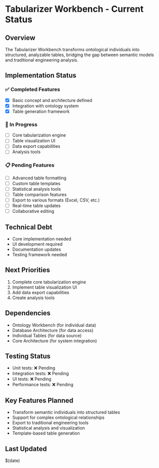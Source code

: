 # Tabularizer Workbench - Current Status

## Overview
The Tabularizer Workbench transforms ontological individuals into structured, analyzable tables, bridging the gap between semantic models and traditional engineering analysis.

## Implementation Status

### ✅ Completed Features
- [x] Basic concept and architecture defined
- [x] Integration with ontology system
- [x] Table generation framework

### 🚧 In Progress
- [ ] Core tabularization engine
- [ ] Table visualization UI
- [ ] Data export capabilities
- [ ] Analysis tools

### 📋 Pending Features
- [ ] Advanced table formatting
- [ ] Custom table templates
- [ ] Statistical analysis tools
- [ ] Table comparison features
- [ ] Export to various formats (Excel, CSV, etc.)
- [ ] Real-time table updates
- [ ] Collaborative editing

## Technical Debt
- Core implementation needed
- UI development required
- Documentation updates
- Testing framework needed

## Next Priorities
1. Complete core tabularization engine
2. Implement table visualization UI
3. Add data export capabilities
4. Create analysis tools

## Dependencies
- Ontology Workbench (for individual data)
- Database Architecture (for data access)
- Individual Tables (for data source)
- Core Architecture (for system integration)

## Testing Status
- Unit tests: ❌ Pending
- Integration tests: ❌ Pending
- UI tests: ❌ Pending
- Performance tests: ❌ Pending

## Key Features Planned
- Transform semantic individuals into structured tables
- Support for complex ontological relationships
- Export to traditional engineering tools
- Statistical analysis and visualization
- Template-based table generation

## Last Updated
$(date)